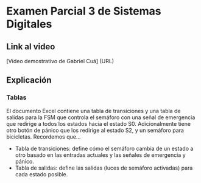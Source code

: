 # Examen Parcial 3 de Sistemas Digitales

## Link al video

[Video demostrativo de Gabriel Cuá] (URL)

## Explicación

### Tablas

El documento Excel contiene una tabla de transiciones y una tabla de salidas para la FSM que controla el semáforo con una señal de emergencia que redirige a todos los estados hacia el estado S0. Adicionalmente tiene otro botón de pánico que los redirige al estado S2, y un semáforo para bicicletas. Recordemos que...

- Tabla de transiciones: define cómo el semáforo cambia de un estado a otro basado en las entradas actuales y las señales de emergencia y pánico.
- Tabla de salidas: define las salidas (luces de semáforo activadas) para cada estado posible.
